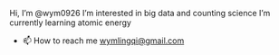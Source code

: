 Hi, I’m @wym0926
I’m interested in big data and counting science
I’m currently learning atomic energy
- 📫 How to reach me wymlingqi@gmail.com

<!---
wym0926/wym0926 is a ✨ special ✨ repository because its `README.md` (this file) appears on your GitHub profile.
You can click the Preview link to take a look at your changes.
--->
